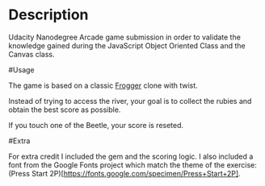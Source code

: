 # Description

Udacity Nanodegree Arcade game submission in order to validate the knowledge gained during  the JavaScript Object Oriented Class and the Canvas class.

#Usage

The game is based on a classic [Frogger](https://en.wikipedia.org/wiki/Frogger) clone with twist.

Instead of trying to access the river, your goal is to collect the rubies and obtain the best score as possible.

If you touch one of the Beetle, your score is reseted.

#Extra

For extra credit I included the gem and the scoring logic. I also included a font from the Google Fonts project which match the theme of the exercise: (Press Start 2P)[https://fonts.google.com/specimen/Press+Start+2P].